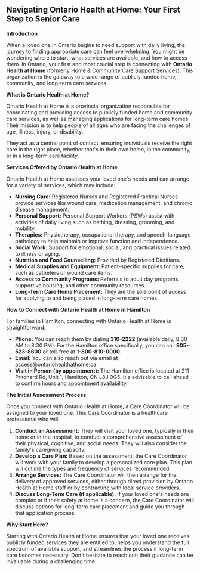 ## Navigating Ontario Health at Home: Your First Step to Senior Care

**Introduction**

When a loved one in Ontario begins to need support with daily living, the journey to finding appropriate care can feel overwhelming. You might be wondering where to start, what services are available, and how to access them. In Ontario, your first and most crucial step is connecting with **Ontario Health at Home** (formerly Home & Community Care Support Services). This organization is the gateway to a wide range of publicly funded home, community, and long-term care services.

**What is Ontario Health at Home?**

Ontario Health at Home is a provincial organization responsible for coordinating and providing access to publicly funded home and community care services, as well as managing applications for long-term care homes. Their mission is to help people of all ages who are facing the challenges of age, illness, injury, or disability.

They act as a central point of contact, ensuring individuals receive the right care in the right place, whether that's in their own home, in the community, or in a long-term care facility.

**Services Offered by Ontario Health at Home**

Ontario Health at Home assesses your loved one's needs and can arrange for a variety of services, which may include:

- **Nursing Care:** Registered Nurses and Registered Practical Nurses provide services like wound care, medication management, and chronic disease management.
- **Personal Support:** Personal Support Workers (PSWs) assist with activities of daily living such as bathing, dressing, grooming, and mobility.
- **Therapies:** Physiotherapy, occupational therapy, and speech-language pathology to help maintain or improve function and independence.
- **Social Work:** Support for emotional, social, and practical issues related to illness or aging.
- **Nutrition and Food Counselling:** Provided by Registered Dietitians.
- **Medical Supplies and Equipment:** Patient-specific supplies for care, such as catheters or wound care items.
- **Access to Community Programs:** Referrals to adult day programs, supportive housing, and other community resources.
- **Long-Term Care Home Placement:** They are the sole point of access for applying to and being placed in long-term care homes.

**How to Connect with Ontario Health at Home in Hamilton**

For families in Hamilton, connecting with Ontario Health at Home is straightforward:

- **Phone:** You can reach them by dialing **310-2222** (available daily, 8:30 AM to 8:30 PM). For the Hamilton office specifically, you can call **905-523-8600** or toll-free at **1-800-810-0000**.
- **Email:** You can also reach out via email at access@ontariohealthathome.ca.
- **Visit in Person (by appointment):** The Hamilton office is located at 211 Pritchard Rd, Unit 1, Hamilton, ON L8J 0G5. It's advisable to call ahead to confirm hours and appointment availability.

**The Initial Assessment Process**

Once you connect with Ontario Health at Home, a Care Coordinator will be assigned to your loved one. This Care Coordinator is a healthcare professional who will:

1.  **Conduct an Assessment:** They will visit your loved one, typically in their home or in the hospital, to conduct a comprehensive assessment of their physical, cognitive, and social needs. They will also consider the family's caregiving capacity.
2.  **Develop a Care Plan:** Based on the assessment, the Care Coordinator will work with your family to develop a personalized care plan. This plan will outline the types and frequency of services recommended.
3.  **Arrange Services:** The Care Coordinator will then arrange for the delivery of approved services, either through direct provision by Ontario Health at Home staff or by contracting with local service providers.
4.  **Discuss Long-Term Care (if applicable):** If your loved one's needs are complex or if their safety at home is a concern, the Care Coordinator will discuss options for long-term care placement and guide you through that application process.

**Why Start Here?**

Starting with Ontario Health at Home ensures that your loved one receives publicly funded services they are entitled to, helps you understand the full spectrum of available support, and streamlines the process if long-term care becomes necessary. Don't hesitate to reach out; their guidance can be invaluable during a challenging time.
